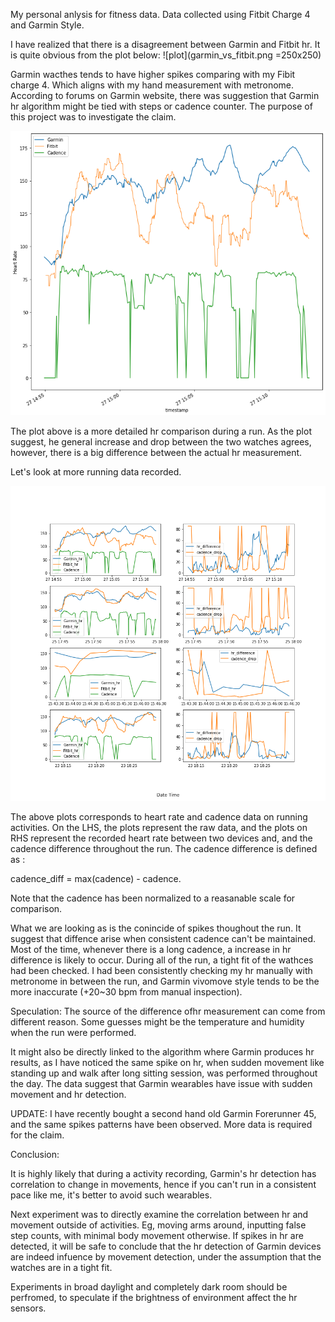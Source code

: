 My personal anlysis for fitness data. Data collected using Fitbit Charge 4 and Garmin Style.

I have realized that there is a disagreement between Garmin and Fitbit hr. It is quite obvious from the plot below:
![plot](garmin_vs_fitbit.png =250x250)

Garmin wacthes tends to have higher spikes comparing with my Fibit charge 4. Which aligns with my hand measurement with metronome. According to forums on Garmin website, there was suggestion that Garmin hr algorithm might be tied with steps or cadence counter. The purpose of this project was to investigate the claim.

![plot](garmin_vs_fit_run.png)

The plot above is a more detailed hr comparison during a run. As the plot suggest, he general increase and drop between the two watches agrees, however, there is a big difference between the actual hr measurement.

Let's look at more running data recorded.

![plot](cadence_plot.png)

The above plots corresponds to heart rate and cadence data on running activities. On the LHS, the plots represent the raw data, and the plots on RHS represent the recorded heart rate between two devices and, and the cadence difference throughout the run. The cadence difference is defined as :

cadence_diff = max(cadence) - cadence.

Note that the cadence has been normalized to a reasanable scale for comparison.

What we are looking as is the conincide of spikes thoughout the run. It suggest that diffence arise when consistent cadence can't be maintained. Most of the time, whenever there is a long cadence, a increase in hr difference is likely to occur. During all of the run, a tight fit of the wathces had been checked. I had been consistently checking my hr manually with metronome in between the run, and Garmin vivomove style tends to be the more inaccurate (+20~30 bpm from manual inspection).

Speculation:
The source of the difference ofhr measurement can come from different reason. Some guesses might be the temperature and humidity when the run were performed.

It might also be directly linked to the algorithm where Garmin produces hr results, as I have noticed the same spike on hr, when sudden movement like standing up and walk after long sitting session, was performed throughout the day. The data suggest that Garmin wearables have issue with sudden movement and hr detection.

UPDATE: I have recently bought a second hand old Garmin Forerunner 45, and the same spikes patterns have been observed. More data is required for the claim.

Conclusion:

It is highly likely that during a activity recording, Garmin's hr detection has correlation to change in movements, hence if you can't run in a consistent pace like me, it's better to avoid such wearables.

Next experiment was to directly examine the correlation between hr and movement outside of activities. Eg, moving arms around, inputting false step counts, with minimal body movement otherwise. If spikes in hr are detected, it will be safe to conclude that the hr detection of Garmin devices are indeed infuence by movement detection, under the assumption that the watches are in a tight fit.

Experiments in broad daylight and completely dark room should be perfromed, to speculate if the brightness of environment affect the hr sensors.
